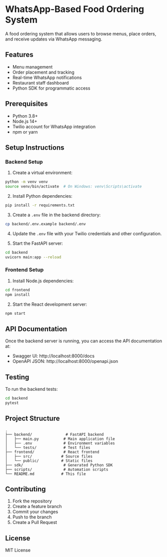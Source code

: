 # WhatsApp-Based Food Ordering System

A food ordering system that allows users to browse menus, place orders, and receive updates via WhatsApp messaging.

## Features

- Menu management
- Order placement and tracking
- Real-time WhatsApp notifications
- Restaurant staff dashboard
- Python SDK for programmatic access

## Prerequisites

- Python 3.8+
- Node.js 14+
- Twilio account for WhatsApp integration
- npm or yarn

## Setup Instructions

### Backend Setup

1. Create a virtual environment:
```bash
python -m venv venv
source venv/bin/activate  # On Windows: venv\Scripts\activate
```

2. Install Python dependencies:
```bash
pip install -r requirements.txt
```

3. Create a `.env` file in the backend directory:
```bash
cp backend/.env.example backend/.env
```

4. Update the `.env` file with your Twilio credentials and other configuration.

5. Start the FastAPI server:
```bash
cd backend
uvicorn main:app --reload
```

### Frontend Setup

1. Install Node.js dependencies:
```bash
cd frontend
npm install
```

2. Start the React development server:
```bash
npm start
```

## API Documentation

Once the backend server is running, you can access the API documentation at:
- Swagger UI: http://localhost:8000/docs
- OpenAPI JSON: http://localhost:8000/openapi.json

## Testing

To run the backend tests:
```bash
cd backend
pytest
```

## Project Structure

```
.
├── backend/               # FastAPI backend
│   ├── main.py           # Main application file
│   ├── .env              # Environment variables
│   └── tests/            # Test files
├── frontend/             # React frontend
│   ├── src/             # Source files
│   └── public/          # Static files
├── sdk/                  # Generated Python SDK
├── scripts/              # Automation scripts
└── README.md            # This file
```

## Contributing

1. Fork the repository
2. Create a feature branch
3. Commit your changes
4. Push to the branch
5. Create a Pull Request

## License

MIT License 